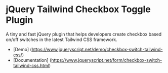 # jQuery Tailwind Checkbox Toggle Plugin

A tiny and fast jQuery plugin that helps developers create checkbox based on/off switches in the latest Tailwind CSS framework.

* [Demo] (https://www.jqueryscript.net/demo/checkbox-switch-tailwind-css/)
* [Documentation] (https://www.jqueryscript.net/form/checkbox-switch-tailwind-css.html)
